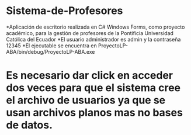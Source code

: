 # Sistema-de-Profesores
  *Aplicación de escritorio realizada en C# Windows Forms, como proyecto académico, para la gestión de profesores de la Pontificia Universidad Católica del Ecuador
  *El usuario administrador es admin y la contraseña 12345
  *El ejecutable se encuentra en ProyectoLP-ABA/bin/debug/ProyectoLP-ABA.exe
# Es necesario dar click en acceder dos veces para que el sistema cree el archivo de usuarios ya que se usan archivos planos mas no bases de datos.
